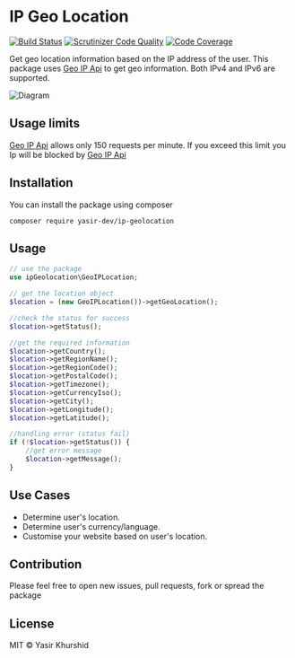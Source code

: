 # IP Geo Location

[![Build Status](https://travis-ci.com/Yasir-dev/ip-geolocation.svg?branch=master)](https://travis-ci.com/Yasir-dev/ip-geolocation) [![Scrutinizer Code Quality](https://scrutinizer-ci.com/g/Yasir-dev/ip-geolocation/badges/quality-score.png?b=master)](https://scrutinizer-ci.com/g/Yasir-dev/ip-geolocation/?branch=master) [![Code Coverage](https://scrutinizer-ci.com/g/Yasir-dev/ip-geolocation/badges/coverage.png?b=master)](https://scrutinizer-ci.com/g/Yasir-dev/ip-geolocation/?branch=master)

Get geo location information based on the IP address of the user. This package uses [Geo IP Api](http://ip-api.com/) to get geo information. Both IPv4 and IPv6 are supported.

![Diagram](https://github.com/Yasir-dev/ip-geolocation/blob/master/geo_ip_diagram.jpg)

## Usage limits

[Geo IP Api](http://ip-api.com/) allows only 150 requests per minute. If you exceed this limit you Ip will be blocked by [Geo IP Api](http://ip-api.com/)

## Installation

You can install the package using composer

```
composer require yasir-dev/ip-geolocation
```

## Usage

```php
// use the package
use ipGeolocation\GeoIPLocation;

// get the location object
$location = (new GeoIPLocation())->getGeoLocation();

//check the status for success
$location->getStatus();

//get the required information
$location->getCountry();
$location->getRegionName();
$location->getRegionCode();
$location->getPostalCode();
$location->getTimezone();
$location->getCurrencyIso();
$location->getCity();
$location->getLongitude();
$location->getLatitude();

//handling error (status fail)
if (!$location->getStatus()) {
    //get error message
    $location->getMessage();
}
```

## Use Cases

* Determine user's location.
* Determine user's currency/language.
* Customise your website based on user's location.

## Contribution

Please feel free to open new issues, pull requests, fork or spread the package

## License

MIT &copy; Yasir Khurshid


